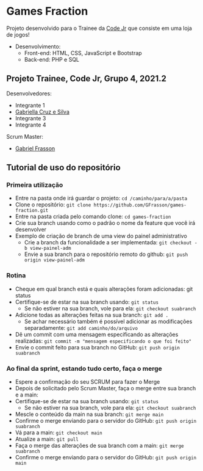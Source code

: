 # Games Fraction

Projeto desenvolvido para o Trainee da [Code Jr](https://codejr.com.br/) que consiste em uma loja de jogos!
- Desenvolvimento:
  - Front-end: HTML, CSS, JavaScript e Bootstrap
  - Back-end: PHP e SQL


## Projeto Trainee, Code Jr, Grupo 4, 2021.2 

Desenvolvedores:
- Integrante 1
- [Gabriella Cruz e Silva](https://github.com/gabriellac2002)
- Integrante 3
- Integrante 4

Scrum Master:

- [Gabriel Frasson](https://github.com/GFrasson)


## Tutorial de uso do repositório

### Primeira utilização

- Entre na pasta onde irá guardar o projeto: `cd /caminho/para/a/pasta`
- Clone o repositório: `git clone https://github.com/GFrasson/games-fraction.git`
- Entre na pasta criada pelo comando clone: ``cd games-fraction``
- Crie sua branch usando como o padrão o nome da feature que você irá desenvolver
- Exemplo de criação de branch de uma view do painel administrativo
  - Crie a branch da funcionalidade a ser implementada: `git checkout -b view-painel-adm`
  - Envie a sua branch para o repositório remoto do github: `git push origin view-painel-adm`


### Rotina

- Cheque em qual branch está e quais alterações foram adicionadas: git status
- Certifique-se de estar na sua branch usando: `git status`
  - Se não estiver na sua branch, vole para ela: `git checkout suabranch`
- Adicione todas as alterações feitas na sua branch: `git add .`
  - Se achar necessário também é possível adicionar as modificações separadamente: `git add caminho/do/arquivo`
- Dê um commit com uma mensagem especificando as alterações realizadas: `git commit -m "mensagem especificando o que foi feito"`
- Envie o commit feito para sua branch no GitHub: `git push origin suabranch`


### Ao final da sprint, estando tudo certo, faça o merge

- Espere a confirmação do seu SCRUM para fazer o Merge
- Depois de solicitado pelo Scrum Master, faça o merge entre sua branch e a main:
- Certifique-se de estar na sua branch usando: `git status`
  - Se não estiver na sua branch, vole para ela: `git checkout suabranch`
- Mescle o conteúdo da main na sua branch: `git merge main`
- Confirme o merge enviando para o servidor do GitHub: `git push origin suabranch`
- Vá para a main: `git checkout main`
- Atualize a main: `git pull`
- Faça o merge das alterações de sua branch com a main: `git merge suabranch`
- Confirme o merge enviando para o servidor do GitHub: `git push origin main`
